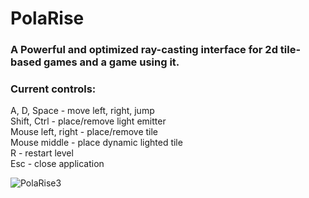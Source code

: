 # PolaRise

### A Powerful and optimized ray-casting interface for 2d tile-based games and a game using it.

### Current controls:
A, D, Space - move left, right, jump<br/>
Shift, Ctrl - place/remove light emitter<br/>
Mouse left, right - place/remove tile<br/>
Mouse middle - place dynamic lighted tile<br/>
R - restart level<br/>
Esc - close application<br/>

![PolaRise3](https://user-images.githubusercontent.com/55507150/78464453-90b27880-76f2-11ea-84d2-cd697a6870e7.png)
